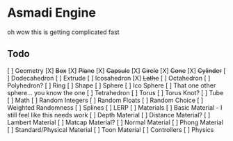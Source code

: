 # Asmadi Engine

oh wow this is getting complicated fast

## Todo
[ ] Geometry
    [X] ~~Box~~
    [X] ~~Plane~~
    [X] ~~Capsule~~
    [X] ~~Circle~~
    [X] ~~Cone~~
    [X] ~~Cylinder~~
    [ ] Dodecahedron
    [ ] Extrude
    [ ] Icosahedron
    [X] ~~Lathe~~
    [ ] Octahedron
    [ ] Polyhedron?
    [ ] Ring
    [ ] Shape
    [ ] Sphere
    [ ] Ico Sphere
    [ ] That one other sphere... you know the one
    [ ] Tetrahedron
    [ ] Torus
    [ ] Torus Knot?
    [ ] Tube
[ ] Math
    [ ] Random Integers
    [ ] Random Floats
    [ ] Random Choice
    [ ] Weighted Randomness
    [ ] Splines
    [ ] LERP
[ ] Materials
    [ ] Basic Material
        - I still feel like this needs work
    [ ] Depth Material
    [ ] Distance Material?
    [ ] Lambert Material
    [ ] Matcap Material?
    [ ] Normal Material
    [ ] Phong Material
    [ ] Standard/Physical Material
    [ ] Toon Material
[ ] Controllers
[ ] Physics